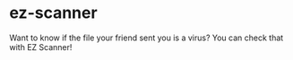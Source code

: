 # ez-scanner
Want to know if the file your friend sent you is a virus? You can check that with EZ Scanner!
